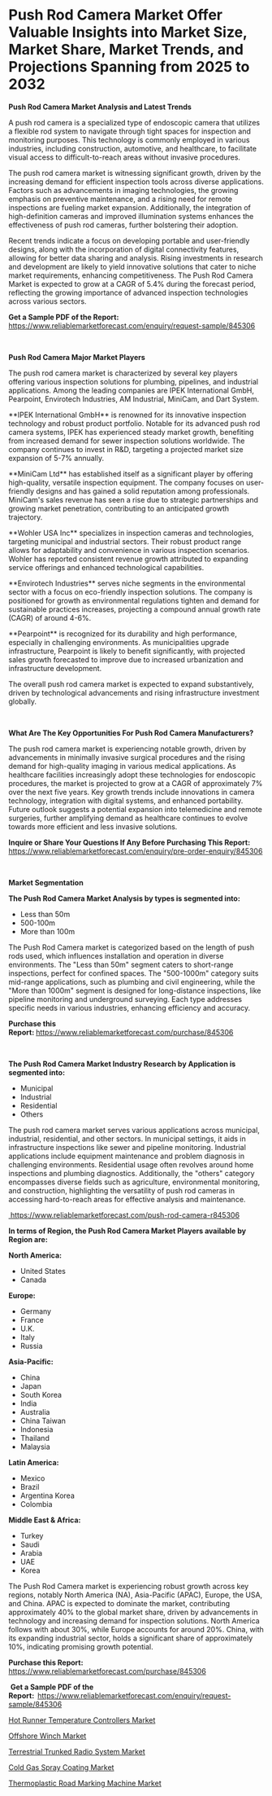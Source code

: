 <p><h1>Push Rod Camera Market Offer Valuable Insights into Market Size, Market Share, Market Trends, and Projections Spanning from 2025 to 2032</h1></p><p><strong>Push Rod Camera Market Analysis and Latest Trends</strong></p>
<p><p>A push rod camera is a specialized type of endoscopic camera that utilizes a flexible rod system to navigate through tight spaces for inspection and monitoring purposes. This technology is commonly employed in various industries, including construction, automotive, and healthcare, to facilitate visual access to difficult-to-reach areas without invasive procedures.</p><p>The push rod camera market is witnessing significant growth, driven by the increasing demand for efficient inspection tools across diverse applications. Factors such as advancements in imaging technologies, the growing emphasis on preventive maintenance, and a rising need for remote inspections are fueling market expansion. Additionally, the integration of high-definition cameras and improved illumination systems enhances the effectiveness of push rod cameras, further bolstering their adoption.</p><p>Recent trends indicate a focus on developing portable and user-friendly designs, along with the incorporation of digital connectivity features, allowing for better data sharing and analysis. Rising investments in research and development are likely to yield innovative solutions that cater to niche market requirements, enhancing competitiveness. The Push Rod Camera Market is expected to grow at a CAGR of 5.4% during the forecast period, reflecting the growing importance of advanced inspection technologies across various sectors.</p></p>
<p><strong>Get a Sample PDF of the Report:&nbsp;</strong> <a href="https://www.reliablemarketforecast.com/enquiry/request-sample/845306?utm_campaign=1885&utm_medium=2&utm_source=Github&utm_content=ia&utm_term=09042025&utm_id=push-rod-camera">https://www.reliablemarketforecast.com/enquiry/request-sample/845306</a></p>
<p>&nbsp;</p>
<p><strong>Push Rod Camera Major Market Players</strong></p>
<p><p>The push rod camera market is characterized by several key players offering various inspection solutions for plumbing, pipelines, and industrial applications. Among the leading companies are IPEK International GmbH, Pearpoint, Envirotech Industries, AM Industrial, MiniCam, and Dart System.</p><p>**IPEK International GmbH** is renowned for its innovative inspection technology and robust product portfolio. Notable for its advanced push rod camera systems, IPEK has experienced steady market growth, benefiting from increased demand for sewer inspection solutions worldwide. The company continues to invest in R&D, targeting a projected market size expansion of 5-7% annually.</p><p>**MiniCam Ltd** has established itself as a significant player by offering high-quality, versatile inspection equipment. The company focuses on user-friendly designs and has gained a solid reputation among professionals. MiniCam's sales revenue has seen a rise due to strategic partnerships and growing market penetration, contributing to an anticipated growth trajectory.</p><p>**Wohler USA Inc** specializes in inspection cameras and technologies, targeting municipal and industrial sectors. Their robust product range allows for adaptability and convenience in various inspection scenarios. Wohler has reported consistent revenue growth attributed to expanding service offerings and enhanced technological capabilities.</p><p>**Envirotech Industries** serves niche segments in the environmental sector with a focus on eco-friendly inspection solutions. The company is positioned for growth as environmental regulations tighten and demand for sustainable practices increases, projecting a compound annual growth rate (CAGR) of around 4-6%.</p><p>**Pearpoint** is recognized for its durability and high performance, especially in challenging environments. As municipalities upgrade infrastructure, Pearpoint is likely to benefit significantly, with projected sales growth forecasted to improve due to increased urbanization and infrastructure development.</p><p>The overall push rod camera market is expected to expand substantively, driven by technological advancements and rising infrastructure investment globally.</p></p>
<p>&nbsp;</p>
<p><strong>What Are The Key Opportunities For Push Rod Camera Manufacturers?</strong></p>
<p><p>The push rod camera market is experiencing notable growth, driven by advancements in minimally invasive surgical procedures and the rising demand for high-quality imaging in various medical applications. As healthcare facilities increasingly adopt these technologies for endoscopic procedures, the market is projected to grow at a CAGR of approximately 7% over the next five years. Key growth trends include innovations in camera technology, integration with digital systems, and enhanced portability. Future outlook suggests a potential expansion into telemedicine and remote surgeries, further amplifying demand as healthcare continues to evolve towards more efficient and less invasive solutions.</p></p>
<p><strong>Inquire or Share Your Questions If Any Before Purchasing This Report:</strong> <a href="https://www.reliablemarketforecast.com/enquiry/pre-order-enquiry/845306?utm_campaign=1885&utm_medium=2&utm_source=Github&utm_content=ia&utm_term=09042025&utm_id=push-rod-camera">https://www.reliablemarketforecast.com/enquiry/pre-order-enquiry/845306</a></p>
<p>&nbsp;</p>
<p><strong>Market Segmentation</strong></p>
<p><strong>The Push Rod Camera Market Analysis by types is segmented into:</strong></p>
<p><ul><li>Less than 50m</li><li>500-100m</li><li>More than 100m</li></ul></p>
<p><p>The Push Rod Camera market is categorized based on the length of push rods used, which influences installation and operation in diverse environments. The "Less than 50m" segment caters to short-range inspections, perfect for confined spaces. The "500-1000m" category suits mid-range applications, such as plumbing and civil engineering, while the "More than 1000m" segment is designed for long-distance inspections, like pipeline monitoring and underground surveying. Each type addresses specific needs in various industries, enhancing efficiency and accuracy.</p></p>
<p><strong>Purchase this Report:&nbsp;</strong><a href="https://www.reliablemarketforecast.com/purchase/845306?utm_campaign=1885&utm_medium=2&utm_source=Github&utm_content=ia&utm_term=09042025&utm_id=push-rod-camera">https://www.reliablemarketforecast.com/purchase/845306</a></p>
<p>&nbsp;</p>
<p><strong>The Push Rod Camera Market Industry Research by Application is segmented into:</strong></p>
<p><ul><li>Municipal</li><li>Industrial</li><li>Residential</li><li>Others</li></ul></p>
<p><p>The push rod camera market serves various applications across municipal, industrial, residential, and other sectors. In municipal settings, it aids in infrastructure inspections like sewer and pipeline monitoring. Industrial applications include equipment maintenance and problem diagnosis in challenging environments. Residential usage often revolves around home inspections and plumbing diagnostics. Additionally, the "others" category encompasses diverse fields such as agriculture, environmental monitoring, and construction, highlighting the versatility of push rod cameras in accessing hard-to-reach areas for effective analysis and maintenance.</p></p>
<p><a href="https://www.reliablemarketforecast.com/push-rod-camera-r845306?utm_campaign=1885&utm_medium=2&utm_source=Github&utm_content=ia&utm_term=09042025&utm_id=push-rod-camera">&nbsp;https://www.reliablemarketforecast.com/push-rod-camera-r845306</a></p>
<p><strong>In terms of Region, the Push Rod Camera Market Players available by Region are:</strong></p>
<p>
    <p> <strong> North America: </strong>
        <ul>
            <li>United States</li>
            <li>Canada</li>
        </ul>
        </p> 
    <p> <strong> Europe: </strong>
        <ul>
            <li>Germany</li>
            <li>France</li>
            <li>U.K.</li>
            <li>Italy</li>
            <li>Russia</li>
        </ul>
        </p> 
    <p> <strong> Asia-Pacific: </strong>
        <ul>
            <li>China</li>
            <li>Japan</li>
            <li>South Korea</li>
            <li>India</li>
            <li>Australia</li>
            <li>China Taiwan</li>
            <li>Indonesia</li>
            <li>Thailand</li>
            <li>Malaysia</li>
        </ul>
        </p> 
    <p> <strong> Latin America: </strong>
        <ul>
            <li>Mexico</li>
            <li>Brazil</li>
            <li>Argentina Korea</li>
            <li>Colombia</li>
        </ul>
        </p> 
    <p> <strong> Middle East & Africa: </strong>
        <ul>
            <li>Turkey</li>
            <li>Saudi</li>
            <li>Arabia</li>
            <li>UAE</li>
            <li>Korea</li>
        </ul>
    </p>
    </p>
<p><p>The Push Rod Camera market is experiencing robust growth across key regions, notably North America (NA), Asia-Pacific (APAC), Europe, the USA, and China. APAC is expected to dominate the market, contributing approximately 40% to the global market share, driven by advancements in technology and increasing demand for inspection solutions. North America follows with about 30%, while Europe accounts for around 20%. China, with its expanding industrial sector, holds a significant share of approximately 10%, indicating promising growth potential.</p></p>
<p><strong>Purchase this Report: </strong><a href="https://www.reliablemarketforecast.com/purchase/845306?utm_campaign=1885&utm_medium=2&utm_source=Github&utm_content=ia&utm_term=09042025&utm_id=push-rod-camera">https://www.reliablemarketforecast.com/purchase/845306</a></p>
<p>&nbsp;<strong>Get a Sample PDF of the Report:&nbsp;&nbsp;</strong><a href="https://www.reliablemarketforecast.com/enquiry/request-sample/845306?utm_campaign=1885&utm_medium=2&utm_source=Github&utm_content=ia&utm_term=09042025&utm_id=push-rod-camera">https://www.reliablemarketforecast.com/enquiry/request-sample/845306</a></p>
<p><strong></strong></p>
<p><p><a href="https://github.com/jolashta/Market-Research-Report-List-1/blob/main/hot-runner-temperature-controllers-market.md?utm_campaign=1885&utm_medium=2&utm_source=Github&utm_content=ia&utm_term=09042025&utm_id=push-rod-camera">Hot Runner Temperature Controllers Market</a></p><p><a href="https://github.com/lazregaartun/Market-Research-Report-List-1/blob/main/offshore-winch-market.md?utm_campaign=1885&utm_medium=2&utm_source=Github&utm_content=ia&utm_term=09042025&utm_id=push-rod-camera">Offshore Winch Market</a></p><p><a href="https://github.com/ienamoun/Market-Research-Report-List-1/blob/main/terrestrial-trunked-radio-system-market.md?utm_campaign=1885&utm_medium=2&utm_source=Github&utm_content=ia&utm_term=09042025&utm_id=push-rod-camera">Terrestrial Trunked Radio System Market</a></p><p><a href="https://github.com/waackheidtn5/Market-Research-Report-List-1/blob/main/cold-gas-spray-coating-market.md?utm_campaign=1885&utm_medium=2&utm_source=Github&utm_content=ia&utm_term=09042025&utm_id=push-rod-camera">Cold Gas Spray Coating Market</a></p><p><a href="https://github.com/laroybarrize/Market-Research-Report-List-1/blob/main/thermoplastic-road-marking-machine-market.md?utm_campaign=1885&utm_medium=2&utm_source=Github&utm_content=ia&utm_term=09042025&utm_id=push-rod-camera">Thermoplastic Road Marking Machine Market</a></p></p>